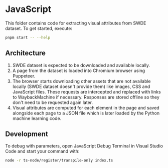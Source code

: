 # JavaScript

This folder contains code for extracting visual attributes from SWDE dataset. To
get started, execute:

```bash
pnpm start -- --help
```

## Architecture

1. SWDE dataset is expected to be downloaded and available locally.
2. A page from the dataset is loaded into Chromium browser using Puppeteer.
3. The browser starts downloading other assets that are not available locally
   (SWDE dataset doesn't provide them) like images, CSS and JavaScript files.
   These requests are intercepted and replaced with links to WaybackMachine if
   necessary. Responses are stored offline so they don't need to be requested
   again later.
4. Visual attributes are computed for each element in the page and saved
   alongside each page to a JSON file which is later loaded by the Python
   machine learning code.

## Development

To debug with parameters, open JavaScript Debug Terminal in Visual Studio Code
and start your command with:

```bash
node -r ts-node/register/transpile-only index.ts
```
